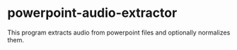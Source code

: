 # powerpoint-audio-extractor

This program extracts audio from powerpoint files and optionally normalizes them.